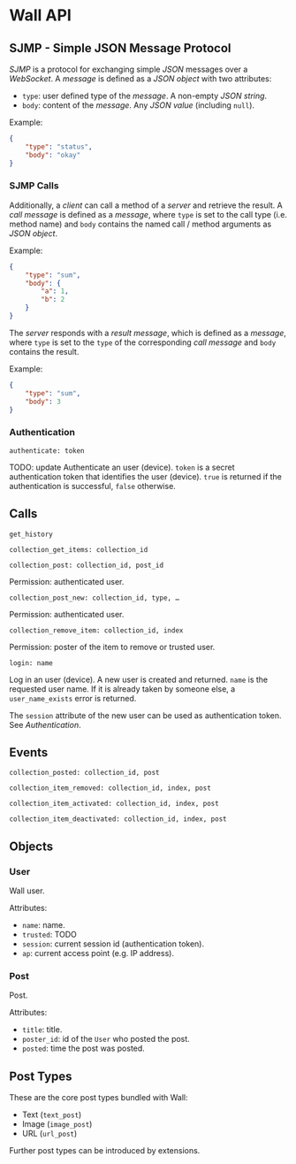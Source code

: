 Wall API
========

SJMP - Simple JSON Message Protocol
-----------------------------------

*SJMP* is a protocol for exchanging simple *JSON* messages over a *WebSocket*. A
*message* is defined as a *JSON object* with two attributes:

 * `type`: user defined type of the *message*. A non-empty *JSON string*.
 * `body`: content of the *message*. Any *JSON value* (including `null`).

Example:

```json
{
    "type": "status",
    "body": "okay"
}
```

### SJMP Calls

Additionally, a *client* can call a method of a *server* and retrieve the
result. A *call message* is defined as a *message*, where `type` is set to the
call type (i.e. method name) and `body` contains the named call / method
arguments as *JSON object*.

Example:

```json
{
    "type": "sum",
    "body": {
        "a": 1,
        "b": 2
    }
}
```

The *server* responds with a *result message*, which is defined as a *message*,
where `type` is set to the `type` of the corresponding *call message* and `body`
contains the result.

Example:

```json
{
    "type": "sum",
    "body": 3
}
```

### Authentication

```
authenticate: token
```

TODO: update
Authenticate an user (device). `token` is a secret authentication token that
identifies the user (device). `true` is returned if the authentication is
successful, `false` otherwise.

Calls
-----

```
get_history
```

```
collection_get_items: collection_id
```

```
collection_post: collection_id, post_id
```

Permission: authenticated user.

```
collection_post_new: collection_id, type, …
```

Permission: authenticated user.

```
collection_remove_item: collection_id, index
```

Permission: poster of the item to remove or trusted user.

```
login: name
```

Log in an user (device). A new user is created and returned. `name` is the
requested user name. If it is already taken by someone else, a
`user_name_exists` error is returned.

The `session` attribute of the new user can be used as authentication token. See
*Authentication*.

Events
------

```
collection_posted: collection_id, post
```

```
collection_item_removed: collection_id, index, post
```

```
collection_item_activated: collection_id, index, post
```

```
collection_item_deactivated: collection_id, index, post
```

Objects
-------

### User

Wall user.

Attributes:

 * `name`: name.
 * `trusted`: TODO
 * `session`: current session id (authentication token).
 * `ap`: current access point (e.g. IP address).

### Post

Post.

Attributes:

 * `title`: title.
 * `poster_id`: id of the `User` who posted the post.
 * `posted`: time the post was posted.

Post Types
----------

These are the core post types bundled with Wall:

 * Text (`text_post`)
 * Image (`image_post`)
 * URL (`url_post`)

Further post types can be introduced by extensions.
